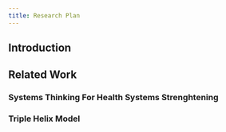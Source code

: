 ```yaml
---
title: Research Plan
---
```


## Introduction
## Related Work
### Systems Thinking For Health Systems Strenghtening
### Triple Helix Model
##

